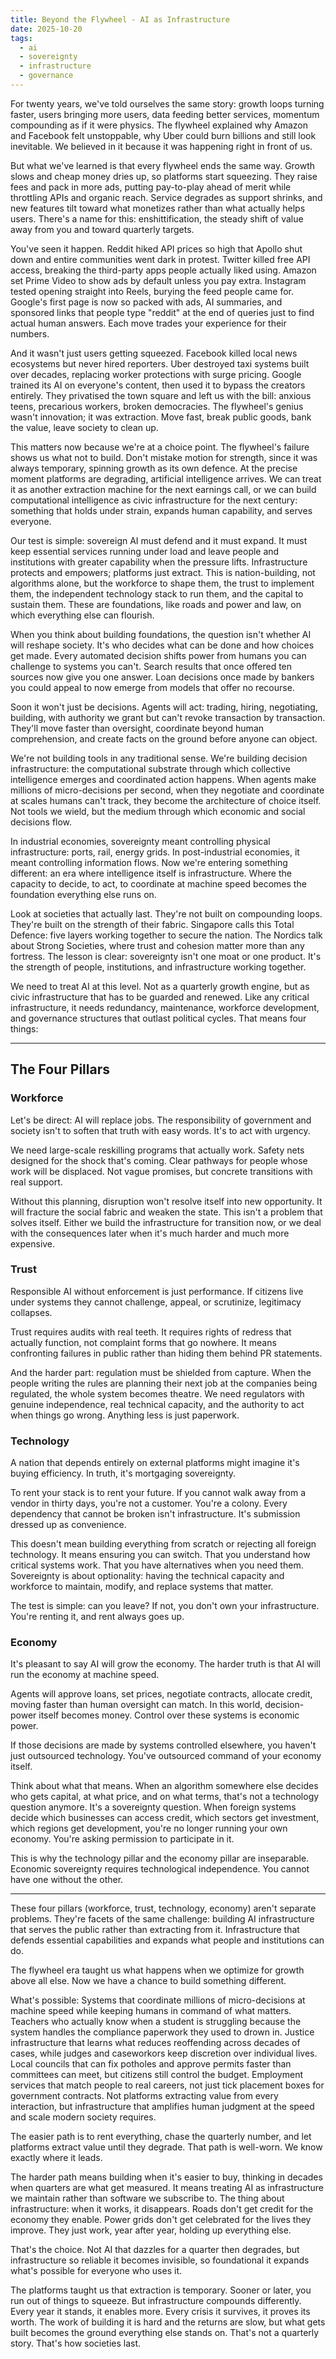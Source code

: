 ```yaml
---
title: Beyond the Flywheel - AI as Infrastructure
date: 2025-10-20
tags:
  - ai
  - sovereignty
  - infrastructure
  - governance
---
```


For twenty years, we've told ourselves the same story: growth loops turning faster, users bringing more users, data feeding better services, momentum compounding as if it were physics. The flywheel explained why Amazon and Facebook felt unstoppable, why Uber could burn billions and still look inevitable. We believed in it because it was happening right in front of us.

But what we've learned is that every flywheel ends the same way. Growth slows and cheap money dries up, so platforms start squeezing. They raise fees and pack in more ads, putting pay-to-play ahead of merit while throttling APIs and organic reach. Service degrades as support shrinks, and new features tilt toward what monetizes rather than what actually helps users. There's a name for this: enshittification, the steady shift of value away from you and toward quarterly targets.

You've seen it happen. Reddit hiked API prices so high that Apollo shut down and entire communities went dark in protest. Twitter killed free API access, breaking the third-party apps people actually liked using. Amazon set Prime Video to show ads by default unless you pay extra. Instagram tested opening straight into Reels, burying the feed people came for. Google's first page is now so packed with ads, AI summaries, and sponsored links that people type "reddit" at the end of queries just to find actual human answers. Each move trades your experience for their numbers.

And it wasn't just users getting squeezed. Facebook killed local news ecosystems but never hired reporters. Uber destroyed taxi systems built over decades, replacing worker protections with surge pricing. Google trained its AI on everyone's content, then used it to bypass the creators entirely. They privatised the town square and left us with the bill: anxious teens, precarious workers, broken democracies. The flywheel's genius wasn't innovation; it was extraction. Move fast, break public goods, bank the value, leave society to clean up.

This matters now because we're at a choice point. The flywheel's failure shows us what not to build. Don't mistake motion for strength, since it was always temporary, spinning growth as its own defence. At the precise moment platforms are degrading, artificial intelligence arrives. We can treat it as another extraction machine for the next earnings call, or we can build computational intelligence as civic infrastructure for the next century: something that holds under strain, expands human capability, and serves everyone.

Our test is simple: sovereign AI must defend and it must expand. It must keep essential services running under load and leave people and institutions with greater capability when the pressure lifts. Infrastructure protects and empowers; platforms just extract. This is nation-building, not algorithms alone, but the workforce to shape them, the trust to implement them, the independent technology stack to run them, and the capital to sustain them. These are foundations, like roads and power and law, on which everything else can flourish.

When you think about building foundations, the question isn't whether AI will reshape society. It's who decides what can be done and how choices get made. Every automated decision shifts power from humans you can challenge to systems you can't. Search results that once offered ten sources now give you one answer. Loan decisions once made by bankers you could appeal to now emerge from models that offer no recourse.

Soon it won't just be decisions. Agents will act: trading, hiring, negotiating, building, with authority we grant but can't revoke transaction by transaction. They'll move faster than oversight, coordinate beyond human comprehension, and create facts on the ground before anyone can object.


We're not building tools in any traditional sense. We're building decision infrastructure: the computational substrate through which collective intelligence emerges and coordinated action happens. When agents make millions of micro-decisions per second, when they negotiate and coordinate at scales humans can't track, they become the architecture of choice itself. Not tools we wield, but the medium through which economic and social decisions flow.

In industrial economies, sovereignty meant controlling physical infrastructure: ports, rail, energy grids. In post-industrial economies, it meant controlling information flows. Now we're entering something different: an era where intelligence itself is infrastructure. Where the capacity to decide, to act, to coordinate at machine speed becomes the foundation everything else runs on.

Look at societies that actually last. They're not built on compounding loops. They're built on the strength of their fabric. Singapore calls this Total Defence: five layers working together to secure the nation. The Nordics talk about Strong Societies, where trust and cohesion matter more than any fortress. The lesson is clear: sovereignty isn't one moat or one product. It's the strength of people, institutions, and infrastructure working together.

We need to treat AI at this level. Not as a quarterly growth engine, but as civic infrastructure that has to be guarded and renewed. Like any critical infrastructure, it needs redundancy, maintenance, workforce development, and governance structures that outlast political cycles. That means four things:

---

## The Four Pillars

### Workforce

Let's be direct: AI will replace jobs. The responsibility of government and society isn't to soften that truth with easy words. It's to act with urgency.

We need large-scale reskilling programs that actually work. Safety nets designed for the shock that's coming. Clear pathways for people whose work will be displaced. Not vague promises, but concrete transitions with real support.

Without this planning, disruption won't resolve itself into new opportunity. It will fracture the social fabric and weaken the state. This isn't a problem that solves itself. Either we build the infrastructure for transition now, or we deal with the consequences later when it's much harder and much more expensive.

### Trust

Responsible AI without enforcement is just performance. If citizens live under systems they cannot challenge, appeal, or scrutinize, legitimacy collapses.

Trust requires audits with real teeth. It requires rights of redress that actually function, not complaint forms that go nowhere. It means confronting failures in public rather than hiding them behind PR statements.

And the harder part: regulation must be shielded from capture. When the people writing the rules are planning their next job at the companies being regulated, the whole system becomes theatre. We need regulators with genuine independence, real technical capacity, and the authority to act when things go wrong. Anything less is just paperwork.

### Technology

A nation that depends entirely on external platforms might imagine it's buying efficiency. In truth, it's mortgaging sovereignty.

To rent your stack is to rent your future. If you cannot walk away from a vendor in thirty days, you're not a customer. You're a colony. Every dependency that cannot be broken isn't infrastructure. It's submission dressed up as convenience.

This doesn't mean building everything from scratch or rejecting all foreign technology. It means ensuring you can switch. That you understand how critical systems work. That you have alternatives when you need them. Sovereignty is about optionality: having the technical capacity and workforce to maintain, modify, and replace systems that matter.

The test is simple: can you leave? If not, you don't own your infrastructure. You're renting it, and rent always goes up.

### Economy

It's pleasant to say AI will grow the economy. The harder truth is that AI will run the economy at machine speed.

Agents will approve loans, set prices, negotiate contracts, allocate credit, moving faster than human oversight can match. In this world, decision-power itself becomes money. Control over these systems is economic power.

If those decisions are made by systems controlled elsewhere, you haven't just outsourced technology. You've outsourced command of your economy itself.

Think about what that means. When an algorithm somewhere else decides who gets capital, at what price, and on what terms, that's not a technology question anymore. It's a sovereignty question. When foreign systems decide which businesses can access credit, which sectors get investment, which regions get development, you're no longer running your own economy. You're asking permission to participate in it.

This is why the technology pillar and the economy pillar are inseparable. Economic sovereignty requires technological independence. You cannot have one without the other.

---

These four pillars (workforce, trust, technology, economy) aren't separate problems. They're facets of the same challenge: building AI infrastructure that serves the public rather than extracting from it. Infrastructure that defends essential capabilities and expands what people and institutions can do.

The flywheel era taught us what happens when we optimize for growth above all else. Now we have a chance to build something different.

What's possible: Systems that coordinate millions of micro-decisions at machine speed while keeping humans in command of what matters. Teachers who actually know when a student is struggling because the system handles the compliance paperwork they used to drown in. Justice infrastructure that learns what reduces reoffending across decades of cases, while judges and caseworkors keep discretion over individual lives. Local councils that can fix potholes and approve permits faster than committees can meet, but citizens still control the budget. Employment services that match people to real careers, not just tick placement boxes for government contracts. Not platforms extracting value from every interaction, but infrastructure that amplifies human judgment at the speed and scale modern society requires.

The easier path is to rent everything, chase the quarterly number, and let platforms extract value until they degrade. That path is well-worn. We know exactly where it leads.

The harder path means building when it's easier to buy, thinking in decades when quarters are what get measured. It means treating AI as infrastructure we maintain rather than software we subscribe to. The thing about infrastructure: when it works, it disappears. Roads don't get credit for the economy they enable. Power grids don't get celebrated for the lives they improve. They just work, year after year, holding up everything else.

That's the choice. Not AI that dazzles for a quarter then degrades, but infrastructure so reliable it becomes invisible, so foundational it expands what's possible for everyone who uses it.

The platforms taught us that extraction is temporary. Sooner or later, you run out of things to squeeze. But infrastructure compounds differently. Every year it stands, it enables more. Every crisis it survives, it proves its worth. The work of building it is hard and the returns are slow, but what gets built becomes the ground everything else stands on. That's not a quarterly story. That's how societies last.
